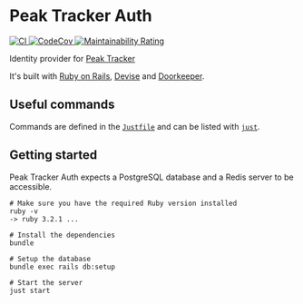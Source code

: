 # Peak Tracker Auth

<p>
  <a href="https://github.com/peterfication/peak-tracker-auth/actions?query=branch%3Amain+">
    <img alt="CI" src="https://github.com/peterfication/peak-tracker-auth/actions/workflows/ci.yml/badge.svg" \>
  </a>
  <a href="https://codecov.io/gh/peterfication/peak-tracker-auth">
    <img alt="CodeCov" src="https://codecov.io/gh/peterfication/peak-tracker-auth/branch/main/graph/badge.svg?token=V5HKH4C2BA" \>
  </a>
  <a href="https://sonarcloud.io/summary/new_code?id=peterfication_peak-tracker-auth">
    <img alt="Maintainability Rating" src="https://sonarcloud.io/api/project_badges/measure?project=peterfication_peak-tracker-auth&metric=sqale_rating" \>
  </a>
</p>

Identity provider for [Peak Tracker](https://github.com/peterfication/peak_tracker_backend)

It's built with [Ruby on Rails](https://rubyonrails.org/), [Devise](https://github.com/heartcombo/devise) and [Doorkeeper](https://github.com/doorkeeper-gem/doorkeeper).

## Useful commands

Commands are defined in the [`Justfile`](Justfile) and can be listed with [`just`](https://github.com/casey/just).

## Getting started

Peak Tracker Auth expects a PostgreSQL database and a Redis server to be accessible.

```console
# Make sure you have the required Ruby version installed
ruby -v
-> ruby 3.2.1 ...

# Install the dependencies
bundle

# Setup the database
bundle exec rails db:setup

# Start the server
just start
```
